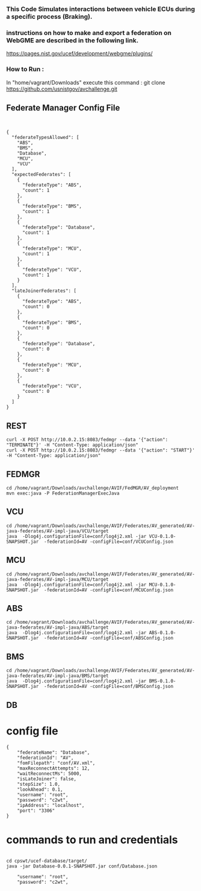 ### This Code Simulates interactions between vehicle ECUs during a specific process (Braking).
### instructions on how to make and export a federation on WebGME are described in the following link. 
https://pages.nist.gov/ucef/development/webgme/plugins/


### How to Run : 

In "home/vagrant/Downloads" execute this command :  git clone https://github.com/usnistgov/avchallenge.git

## Federate Manager Config File 

```


{
  "federateTypesAllowed": [
    "ABS",
    "BMS",
    "Database",
    "MCU",
    "VCU"
  ],
  "expectedFederates": [
    {
      "federateType": "ABS",
      "count": 1
    },
    {
      "federateType": "BMS",
      "count": 1
    },
    {
      "federateType": "Database",
      "count": 1
    },
    {
      "federateType": "MCU",
      "count": 1
    },
    {
      "federateType": "VCU",
      "count": 1
    }
  ],
  "lateJoinerFederates": [
    {
      "federateType": "ABS",
      "count": 0
    },
    {
      "federateType": "BMS",
      "count": 0
    },
    {
      "federateType": "Database",
      "count": 0
    },
    {
      "federateType": "MCU",
      "count": 0
    },
    {
      "federateType": "VCU",
      "count": 0
    }
  ]
}

```

## REST
```
curl -X POST http://10.0.2.15:8083/fedmgr --data '{"action": "TERMINATE"}' -H "Content-Type: application/json"
curl -X POST http://10.0.2.15:8083/fedmgr --data '{"action": "START"}' -H "Content-Type: application/json"
```
## FEDMGR
```
cd /home/vagrant/Downloads/avchallenge/AVIF/FedMGR/AV_deployment
mvn exec:java -P FederationManagerExecJava
```
## VCU
```
cd /home/vagrant/Downloads/avchallenge/AVIF/Federates/AV_generated/AV-java-federates/AV-impl-java/VCU/target
java  -Dlog4j.configurationFile=conf/log4j2.xml -jar VCU-0.1.0-SNAPSHOT.jar  -federationId=AV -configFile=conf/VCUConfig.json
```
## MCU
```
cd /home/vagrant/Downloads/avchallenge/AVIF/Federates/AV_generated/AV-java-federates/AV-impl-java/MCU/target
java  -Dlog4j.configurationFile=conf/log4j2.xml -jar MCU-0.1.0-SNAPSHOT.jar  -federationId=AV -configFile=conf/MCUConfig.json
```
## ABS
```
cd /home/vagrant/Downloads/avchallenge/AVIF/Federates/AV_generated/AV-java-federates/AV-impl-java/ABS/target
java  -Dlog4j.configurationFile=conf/log4j2.xml -jar ABS-0.1.0-SNAPSHOT.jar  -federationId=AV -configFile=conf/ABSConfig.json
```
## BMS
```
cd /home/vagrant/Downloads/avchallenge/AVIF/Federates/AV_generated/AV-java-federates/AV-impl-java/BMS/target
java  -Dlog4j.configurationFile=conf/log4j2.xml -jar BMS-0.1.0-SNAPSHOT.jar  -federationId=AV -configFile=conf/BMSConfig.json
```

## DB

# config file 

```
{
    "federateName": "Database",
    "federationId": "AV",
    "fomFilepath": "conf/AV.xml",
    "maxReconnectAttempts": 12,
    "waitReconnectMs": 5000,
    "isLateJoiner": false,
    "stepSize": 1.0,
    "lookAhead": 0.1,
    "username": "root",
    "password": "c2wt",
    "ipAddress": "localhost",
    "port": "3306"
}

```

# commands to run and credentials

```

cd cpswt/ucef-database/target/
java -jar Database-0.0.1-SNAPSHOT.jar conf/Database.json

    "username": "root",
    "password": "c2wt",

```
